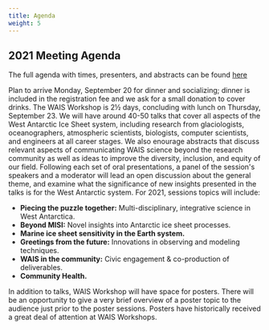 ```yaml
---
title: Agenda
weight: 5
---
```


## 2021 Meeting Agenda

The full agenda with times, presenters, and abstracts can be found [here](/agendas2021booklet.pdf)

Plan to arrive Monday, September 20 for dinner and socializing; dinner is included in the registration fee and we ask for a small donation to cover drinks. The WAIS Workshop is 2½ days, concluding with lunch on Thursday, September 23. We will have around 40-50 talks that cover all aspects of the West Antarctic Ice Sheet system, including research from glaciologists, oceanographers, atmospheric scientists, biologists, computer scientists, and engineers at all career stages. We also enourage abstracts that discuss relevant aspects of communicating WAIS science beyond the research community as well as ideas to improve the diversity, inclusion, and equity of our field. Following each set of oral presentations, a panel of the session's speakers and a moderator will lead an open discussion about the general theme, and examine what the significance of new insights presented in the talks is for the West Antarctic system. For 2021, sessions topics will include:

* **Piecing the puzzle together:** Multi-disciplinary, integrative science in West Antarctica.
* **Beyond MISI:** Novel insights into Antarctic ice sheet processes.
* **Marine ice sheet sensitivity in the Earth system.**
* **Greetings from the future:** Innovations in observing and modeling techniques.
* **WAIS in the community:** Civic engagement & co-production of deliverables.
* **Community Health.**

In addition to talks, WAIS Workshop will have space for posters. There will be an opportunity to give a very brief overview of a poster topic to the audience just prior to the poster sessions. Posters have historically received a great deal of attention at WAIS Workshops.
